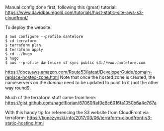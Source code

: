 Manual config done first, following this (great) tutorial:
https://www.davidbaumgold.com/tutorials/host-static-site-aws-s3-cloudfront/

To deploy the website:

```
$ aws configure --profile dantelore
$ cd terraform
$ terraform plan
$ terraform apply
$ cd ../hugo
$ hugo
$ aws --profile dantelore s3 sync public s3://www.dantelore.com
```

https://docs.aws.amazon.com/Route53/latest/DeveloperGuide/domain-replace-hosted-zone.html
Note that once the hosted zone is created, the nameservers on the *domain* need
to be updated to point to it (not the other way round!).

Much of the terraform stuff came from here:
https://gist.github.com/nagelflorian/67060ffaf0e8c6016fa1050b6a4e767a

With this handy tip for referencing the S3 website from CloudFront via terraform:
https://kupczynski.info/2017/03/06/terraform-cloudfront-s3-static-hosting.html
